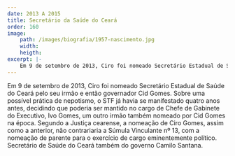```yaml
---
date: 2013 A 2015
title: Secretário da Saúde do Ceará
order: 160
image:
    path: /images/biografia/1957-nascimento.jpg
    width:
    heigth:
excerpt: |-
    Em 9 de setembro de 2013, Ciro foi nomeado Secretário Estadual de Saúde do Ceará pelo seu irmão e então governador Cid Gomes. Sobre uma possível prática de nepotismo, o STF já havia se manifestado quatro anos antes, decidindo que poderia ser mantido no cargo de Chefe de Gabinete do Executivo, Ivo Gomes, um outro irmão também nomeado por Cid Gomes na época.
---
```

Em 9 de setembro de 2013, Ciro foi nomeado Secretário Estadual de Saúde do Ceará pelo seu irmão e então governador Cid Gomes. Sobre uma possível prática de nepotismo, o STF já havia se manifestado quatro anos antes, decidindo que poderia ser mantido no cargo de Chefe de Gabinete do Executivo, Ivo Gomes, um outro irmão também nomeado por Cid Gomes na época. Segundo a Justiça cearense, a nomeação de Ciro Gomes, assim como a anterior, não contrariaria a Súmula Vinculante nº 13, com a nomeação de parente para o exercício de cargo eminentemente político. Secretário de Saúde do Ceará também do governo Camilo Santana.

